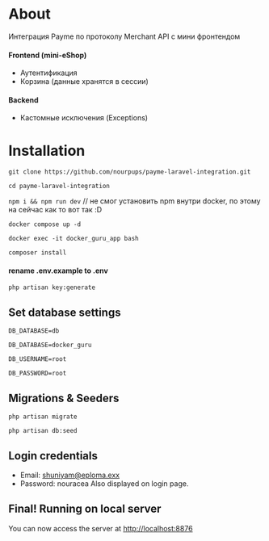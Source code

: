 # About
Интеграция Payme по протоколу Merchant API с мини фронтендом
#### Frontend (mini-eShop)
- Аутентификация 
- Корзина (данные хранятся в сессии)
#### Backend 
- Кастомные исключения (Exceptions)
# Installation

`git clone https://github.com/nourpups/payme-laravel-integration.git`

`cd payme-laravel-integration`

`npm i && npm run dev` // не смог установить npm внутри docker, по этому на сейчас как то вот так :D

`docker compose up -d`

`docker exec -it docker_guru_app bash`

`composer install`

#### rename .env.example to .env

`php artisan key:generate`


## Set database settings

`DB_DATABASE=db`

`DB_DATABASE=docker_guru`

`DB_USERNAME=root`

`DB_PASSWORD=root`

## Migrations & Seeders

`php artisan migrate`

`php artisan db:seed`

## Login credentials
- Email: shuniyam@eploma.exx
- Password: nouracea
  Also displayed on login page.

## Final! Running on local server


You can now access the server at [http://localhost:8876](http://localhost:8876)

